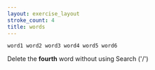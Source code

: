 ```yaml
---
layout: exercise_layout
stroke_count: 4
title: words
---
```


    word1 word2 word3 word4 word5 word6

Delete the **fourth** word without using Search ('/')

